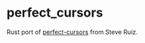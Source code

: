 # perfect_cursors

Rust port of [perfect-cursors](https://github.com/steveruizok/perfect-cursors) from Steve Ruiz.
